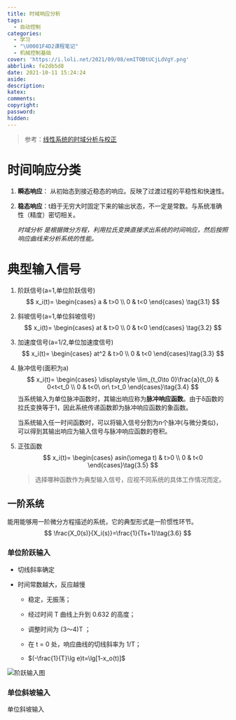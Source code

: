 ```yaml
---
title: 时域响应分析
tags:
  - 自动控制
categories:
  - 学习
  - "\U0001F4D2课程笔记"
  - 机械控制基础
cover: 'https://i.loli.net/2021/09/08/emITOBtUCjLdVgY.png'
abbrlink: fe2db5d8
date: 2021-10-11 15:24:24
aside:
description:
katex:
comments:
copyright:
password:
hidden:
---
```


> 参考：[线性系统的时域分析与校正](http://mypage.just.edu.cn/_upload/article/files/2b/a6/1293c58149ed88fbbb90afec835d/91678a33-3de0-4889-8641-d6619a057df6.pdf)

# 时间响应分类

1. **瞬态响应**： 从初始态到接近稳态的响应。反映了过渡过程的平稳性和快速性。 

2. **稳态响应**：t趋于无穷大时固定下来的输出状态，不一定是常数。与系统准确性（精度）密切相关。

   *时域分析 是根据微分方程，利用拉氏变换直接求出系统的时间响应，然后按照响应曲线来分析系统的性能。*

# 典型输入信号

1. 阶跃信号(a=1,单位阶跃信号)
   $$
   x_i(t)=
   \begin{cases}
   a & t>0 \\
   0 & t<0
   \end{cases}
   \tag{3.1}
   $$
   
2. 斜坡信号(a=1,单位斜坡信号)
   $$
   x_i(t)=
   \begin{cases}
   at & t>0 \\
   0 & t<0
   \end{cases}
   \tag{3.2}
   $$
   
3. 加速度信号(a=1/2,单位加速度信号)
   $$
   x_i(t)=
   \begin{cases}
   at^2 & t>0 \\
   0 & t<0
   \end{cases}\tag{3.3}
   $$

4. 脉冲信号(面积为a)
   $$
   x_i(t)=
   \begin{cases}
   \displaystyle
   \lim_{t_0\to 0}\frac{a}{t_0} & 0<t<t_0 \\
   0 & t<0\ or\ t>t_0
   \end{cases}\tag{3.4}
   $$
   当系统输入为单位脉冲函数时，其输出响应称为**脉冲响应函数**。由于δ函数的拉氏变换等于1，因此系统传递函数即为脉冲响应函数的象函数。

   当系统输入任一时间函数时，可以将输入信号分割为n个脉冲(与微分类似)，可以得到其输出响应为输入信号与脉冲响应函数的卷积。

5. 正弦函数
   $$
   x_i(t)=
   \begin{cases}
   asin(\omega t) & t>0 \\
   0 & t<0
   \end{cases}\tag{3.5}
   $$

   > 选择哪种函数作为典型输入信号，应视不同系统的具体工作情况而定。

## 一阶系统

能用能够用一阶微分方程描述的系统，它的典型形式是一阶惯性环节。
$$
\frac{X_0(s)}{X_i(s)}=\frac{1}{Ts+1}\tag{3.6}
$$
### 单位阶跃输入

* 切线斜率确定

* 时间常数越大，反应越慢

  * 稳定，无振荡；

  * 经过时间 T 曲线上升到 0.632 的高度；

  * 调整时间为 (3～4)T ；

  * 在 t = 0 处，响应曲线的切线斜率为 1/T；

  * $(-\frac{1}{T}\lg e)t=\lg[1-x_o(t)]$

    

![阶跃输入图](https://i.loli.net/2021/10/11/xdTI3VfwEqLsvDM.png)

### 单位斜坡输入

单位斜坡输入
